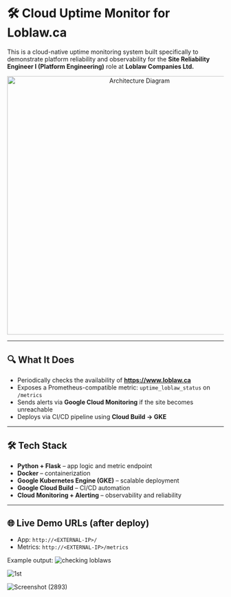 # 🛠️ Cloud Uptime Monitor for Loblaw.ca

This is a cloud-native uptime monitoring system built specifically to demonstrate platform reliability and observability for the **Site Reliability Engineer I (Platform Engineering)** role at **Loblaw Companies Ltd.**

<p align="center">
  <img src="docs/architecture.png" width="600" alt="Architecture Diagram">
</p>

---

## 🔍 What It Does

- Periodically checks the availability of **https://www.loblaw.ca**
- Exposes a Prometheus-compatible metric: `uptime_loblaw_status` on `/metrics`
- Sends alerts via **Google Cloud Monitoring** if the site becomes unreachable
- Deploys via CI/CD pipeline using **Cloud Build → GKE**

---

## 🛠️ Tech Stack

- **Python + Flask** – app logic and metric endpoint
- **Docker** – containerization
- **Google Kubernetes Engine (GKE)** – scalable deployment
- **Google Cloud Build** – CI/CD automation
- **Cloud Monitoring + Alerting** – observability and reliability

---

## 🌐 Live Demo URLs (after deploy)

- App: `http://<EXTERNAL-IP>/`
- Metrics: `http://<EXTERNAL-IP>/metrics`

Example output:
![checking loblaws](https://github.com/user-attachments/assets/a3d14db0-802d-47c7-b1bd-b60391c1d9b1)

![1st](https://github.com/user-attachments/assets/fd947376-0576-4d30-b7e8-fd194bdacbf6)

![Screenshot (2893)](https://github.com/user-attachments/assets/aeeacb62-1869-4ab8-aa83-617cc844dc26)


